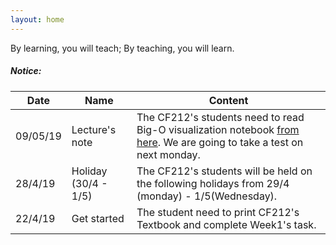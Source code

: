 ```yaml
---
layout: home
---
```


By learning, you will teach; By teaching, you will learn.

<div class="divider"></div>
<div class="section">
    <h5>Notice:</h5> 
    <div class="row">
          <div class="col s12">
            <table class="striped centered">
             <thead class="card-panel teal lighten-2 white-text">
                <tr>
                    <th>Date</th>
                    <th>Name</th>
                    <th>Content</th>
                </tr>
              </thead>
              <tbody>
                <tr>
                  <td>09/05/19</td>
                  <td>Lecture's note</td>
                  <td>The CF212's students need to read Big-O visualization notebook <a href="https://github.com/cstlu/CF212/blob/master/Materials/Labs/bigo-visualization.ipynb">from here</a>. We are going to take a test on next monday. </td>
                </tr>
                <tr>
                  <td>28/4/19</td>
                  <td>Holiday (30/4 - 1/5)</td>
                  <td>The CF212's students will be held on the following holidays from 29/4 (monday) - 1/5(Wednesday). </td>
                </tr>
                <tr>
                  <td>22/4/19</td>
                  <td>Get started</td>
                  <td>The student need to print CF212's Textbook and complete Week1's task.</td>
                </tr>
              </tbody>
            </table>
          </div>
    </div>
</div>